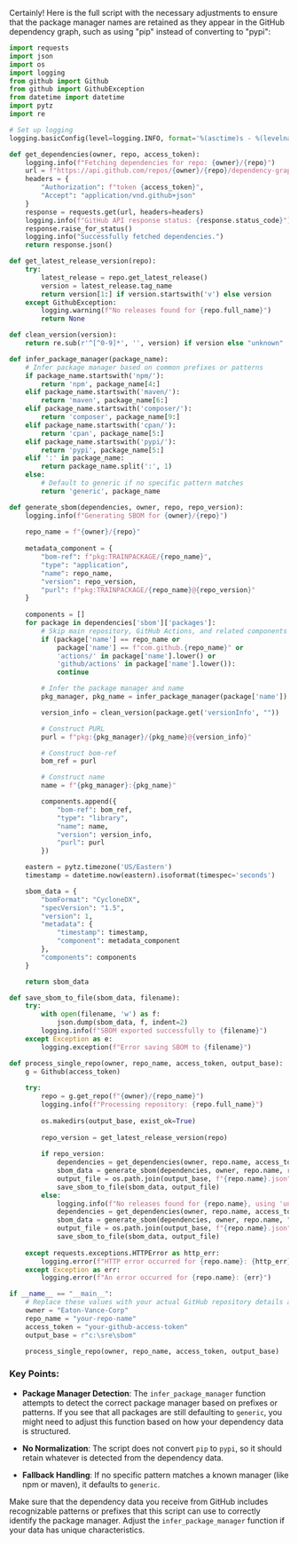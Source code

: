 Certainly! Here is the full script with the necessary adjustments to ensure that the package manager names are retained as they appear in the GitHub dependency graph, such as using "pip" instead of converting to "pypi":

```python
import requests
import json
import os
import logging
from github import Github
from github import GithubException
from datetime import datetime
import pytz
import re

# Set up logging
logging.basicConfig(level=logging.INFO, format='%(asctime)s - %(levelname)s - %(message)s')

def get_dependencies(owner, repo, access_token):
    logging.info(f"Fetching dependencies for repo: {owner}/{repo}")
    url = f"https://api.github.com/repos/{owner}/{repo}/dependency-graph/sbom"
    headers = {
        "Authorization": f"token {access_token}",
        "Accept": "application/vnd.github+json"
    }
    response = requests.get(url, headers=headers)
    logging.info(f"GitHub API response status: {response.status_code}")
    response.raise_for_status()
    logging.info("Successfully fetched dependencies.")
    return response.json()

def get_latest_release_version(repo):
    try:
        latest_release = repo.get_latest_release()
        version = latest_release.tag_name
        return version[1:] if version.startswith('v') else version
    except GithubException:
        logging.warning(f"No releases found for {repo.full_name}")
        return None

def clean_version(version):
    return re.sub(r'^[^0-9]*', '', version) if version else "unknown"

def infer_package_manager(package_name):
    # Infer package manager based on common prefixes or patterns
    if package_name.startswith('npm/'):
        return 'npm', package_name[4:]
    elif package_name.startswith('maven/'):
        return 'maven', package_name[6:]
    elif package_name.startswith('composer/'):
        return 'composer', package_name[9:]
    elif package_name.startswith('cpan/'):
        return 'cpan', package_name[5:]
    elif package_name.startswith('pypi/'):
        return 'pypi', package_name[5:]
    elif ':' in package_name:
        return package_name.split(':', 1)
    else:
        # Default to generic if no specific pattern matches
        return 'generic', package_name

def generate_sbom(dependencies, owner, repo, repo_version):
    logging.info(f"Generating SBOM for {owner}/{repo}")
    
    repo_name = f"{owner}/{repo}"
    
    metadata_component = {
        "bom-ref": f"pkg:TRAINPACKAGE/{repo_name}",
        "type": "application",
        "name": repo_name,
        "version": repo_version,
        "purl": f"pkg:TRAINPACKAGE/{repo_name}@{repo_version}"
    }
    
    components = []
    for package in dependencies['sbom']['packages']:
        # Skip main repository, GitHub Actions, and related components
        if (package['name'] == repo_name or 
            package['name'] == f"com.github.{repo_name}" or 
            'actions/' in package['name'].lower() or 
            'github/actions' in package['name'].lower()):
            continue

        # Infer the package manager and name
        pkg_manager, pkg_name = infer_package_manager(package['name'])

        version_info = clean_version(package.get('versionInfo', ""))

        # Construct PURL
        purl = f"pkg:{pkg_manager}/{pkg_name}@{version_info}"

        # Construct bom-ref
        bom_ref = purl

        # Construct name
        name = f"{pkg_manager}:{pkg_name}"

        components.append({
            "bom-ref": bom_ref,
            "type": "library",
            "name": name,
            "version": version_info,
            "purl": purl
        })

    eastern = pytz.timezone('US/Eastern')
    timestamp = datetime.now(eastern).isoformat(timespec='seconds')

    sbom_data = {
        "bomFormat": "CycloneDX",
        "specVersion": "1.5",
        "version": 1,
        "metadata": {
            "timestamp": timestamp,
            "component": metadata_component
        },
        "components": components
    }

    return sbom_data

def save_sbom_to_file(sbom_data, filename):
    try:
        with open(filename, 'w') as f:
            json.dump(sbom_data, f, indent=2)
        logging.info(f"SBOM exported successfully to {filename}")
    except Exception as e:
        logging.exception(f"Error saving SBOM to {filename}")

def process_single_repo(owner, repo_name, access_token, output_base):
    g = Github(access_token)
    
    try:
        repo = g.get_repo(f"{owner}/{repo_name}")
        logging.info(f"Processing repository: {repo.full_name}")
        
        os.makedirs(output_base, exist_ok=True)
        
        repo_version = get_latest_release_version(repo)
        
        if repo_version:
            dependencies = get_dependencies(owner, repo.name, access_token)
            sbom_data = generate_sbom(dependencies, owner, repo.name, repo_version)
            output_file = os.path.join(output_base, f"{repo.name}.json")
            save_sbom_to_file(sbom_data, output_file)
        else:
            logging.info(f"No releases found for {repo.name}, using 'unknown' as version")
            dependencies = get_dependencies(owner, repo.name, access_token)
            sbom_data = generate_sbom(dependencies, owner, repo.name, "unknown")
            output_file = os.path.join(output_base, f"{repo.name}.json")
            save_sbom_to_file(sbom_data, output_file)
    
    except requests.exceptions.HTTPError as http_err:
        logging.error(f"HTTP error occurred for {repo.name}: {http_err}")
    except Exception as err:
        logging.error(f"An error occurred for {repo.name}: {err}")

if __name__ == "__main__":
    # Replace these values with your actual GitHub repository details and access token
    owner = "Eaton-Vance-Corp"
    repo_name = "your-repo-name"
    access_token = "your-github-access-token"
    output_base = r"c:\sre\sbom"

    process_single_repo(owner, repo_name, access_token, output_base)
```

### Key Points:

- **Package Manager Detection**: The `infer_package_manager` function attempts to detect the correct package manager based on prefixes or patterns. If you see that all packages are still defaulting to `generic`, you might need to adjust this function based on how your dependency data is structured.

- **No Normalization**: The script does not convert `pip` to `pypi`, so it should retain whatever is detected from the dependency data.

- **Fallback Handling**: If no specific pattern matches a known manager (like npm or maven), it defaults to `generic`.

Make sure that the dependency data you receive from GitHub includes recognizable patterns or prefixes that this script can use to correctly identify the package manager. Adjust the `infer_package_manager` function if your data has unique characteristics.
